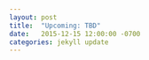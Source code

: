 ```yaml
---
layout: post
title:  "Upcoming: TBD"
date:   2015-12-15 12:00:00 -0700
categories: jekyll update
---
```


